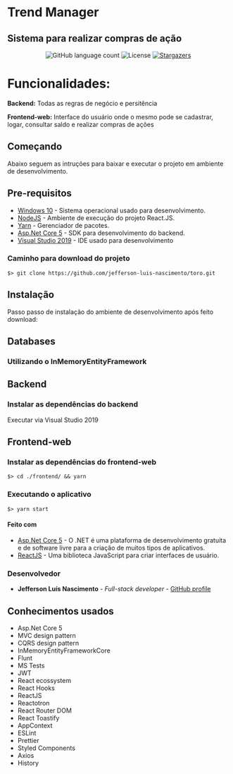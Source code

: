 # Trend Manager

## Sistema para realizar compras de ação

<p align="center">
  <img alt="GitHub language count" src="https://img.shields.io/github/languages/count/jefferson-luis-nascimento/toro?color=%2304D361">

  <img alt="License" src="https://img.shields.io/badge/license-MIT-%2304D361">

  <a href="https://github.com/jefferson-luis-nascimento/toro/stargazers">
    <img alt="Stargazers" src="https://img.shields.io/github/stars/jefferson-luis-nascimento/toro?style=social">
  </a>
</p>

# Funcionalidades:
<p><b>Backend:</b> Todas as regras de negócio e persitência</p>
<p><b>Frontend-web:</b> Interface do usuário onde o mesmo pode se cadastrar, logar, consultar saldo e realizar compras de ações</p>

## Começando

Abaixo seguem as intruções para baixar e executar o projeto em ambiente de desenvolvimento.

## Pre-requisitos

- [Windows 10](https://www.microsoft.com/pt-br/windows/get-windows-10) - Sistema operacional usado para desenvolvimento.
- [NodeJS](https://nodejs.org/en/) - Ambiente de execução do projeto React.JS.
- [Yarn](https://yarnpkg.com/en/docs/install) - Gerenciador de pacotes.
- [Asp.Net Core 5](https://docs.microsoft.com/pt-br/dotnet/core/dotnet-five) - SDK para desenvolvimento do backend.
- [Visual Studio 2019](https://visualstudio.microsoft.com/pt-br/downloads/) - IDE usado para desenvolvimento

### Caminho para download do projeto

```
$> git clone https://github.com/jefferson-luis-nascimento/toro.git
```

## Instalação

Passo passo de instalação do ambiente de desenvolvimento após feito download:

## Databases

### Utilizando o InMemoryEntityFramework

## Backend

### Instalar as dependências do backend

Executar via Visual Studio 2019

## Frontend-web

### Instalar as dependências do frontend-web

```
$> cd ./frontend/ && yarn
```

### Executando o aplicativo

```
$> yarn start
```

#### Feito com

- [Asp.Net Core 5](https://docs.microsoft.com/pt-br/dotnet/core/dotnet-five) - O .NET é uma plataforma de desenvolvimento gratuita e de software livre para a criação de muitos tipos de aplicativos.
- [ReactJS](https://pt-br.reactjs.org/) - Uma biblioteca JavaScript para criar interfaces de usuário.

### Desenvolvedor

- **Jefferson Luís Nascimento** - *Full-stack developer* - [GitHub profile](https://github.com/jefferson-luis-nascimento)

## Conhecimentos usados

- Asp.Net Core 5
- MVC design pattern
- CQRS design pattern
- InMemoryEntityFrameworkCore
- Flunt
- MS Tests
- JWT
- React ecossystem
- React Hooks
- ReactJS
- Reactotron
- React Router DOM
- React Toastify
- AppContext
- ESLint
- Prettier
- Styled Components
- Axios
- History
